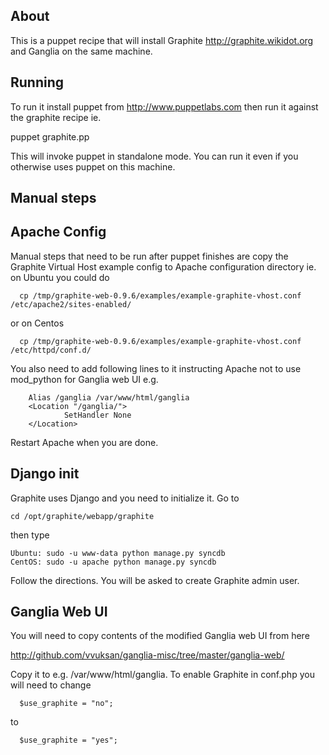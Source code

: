 About
-----

This is a puppet recipe that will install Graphite <http://graphite.wikidot.org> and Ganglia on the same
machine. 

Running
-------

To run it install puppet from <http://www.puppetlabs.com> then run it against the graphite recipe ie.

puppet graphite.pp

This will invoke puppet in standalone mode. You can run it even if you otherwise uses puppet on this machine.

Manual steps
------------

Apache Config
-------------

Manual steps that need to be run after puppet finishes are copy the Graphite Virtual Host example config
to Apache configuration directory ie. on Ubuntu you could do

      cp /tmp/graphite-web-0.9.6/examples/example-graphite-vhost.conf /etc/apache2/sites-enabled/

or on Centos

      cp /tmp/graphite-web-0.9.6/examples/example-graphite-vhost.conf /etc/httpd/conf.d/

You also need to add following lines to it instructing Apache not to use mod_python
for Ganglia web UI e.g.

        Alias /ganglia /var/www/html/ganglia
        <Location "/ganglia/">
                SetHandler None
        </Location>

Restart Apache when you are done.


Django init
-----------

Graphite uses Django and you need to initialize it. Go to

	cd /opt/graphite/webapp/graphite 

then type

	Ubuntu: sudo -u www-data python manage.py syncdb
	CentOS: sudo -u apache python manage.py syncdb

Follow the directions. You will be asked to create Graphite admin user.


Ganglia Web UI
--------------

You will need to copy contents of the modified Ganglia web UI from here

http://github.com/vvuksan/ganglia-misc/tree/master/ganglia-web/

Copy it to e.g. /var/www/html/ganglia. To enable Graphite in conf.php you will need to change

      $use_graphite = "no";

to 

      $use_graphite = "yes";

